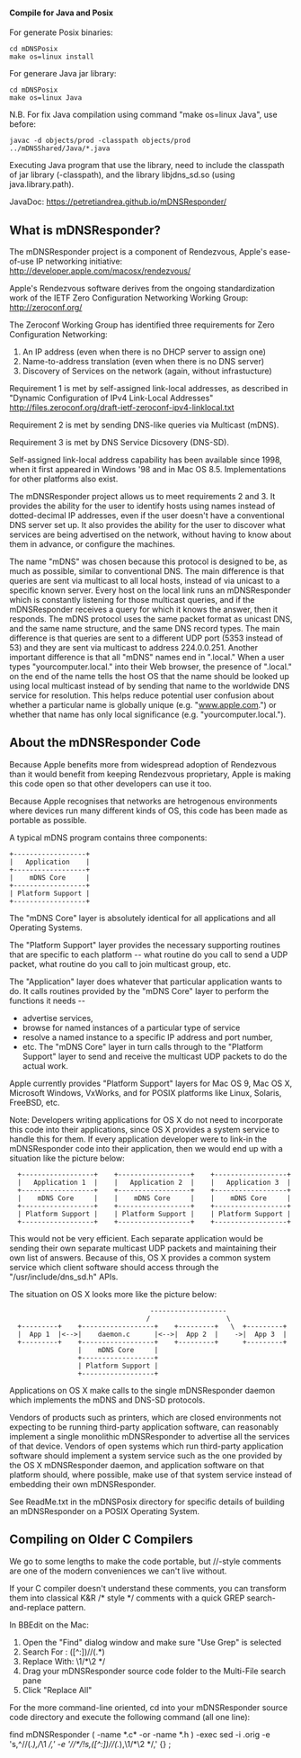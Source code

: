 #### Compile for Java and Posix
For generate Posix binaries:
```` 
cd mDNSPosix
make os=linux install
````
For generare Java jar library:
````
cd mDNSPosix
make os=linux Java
````
N.B. For fix Java compilation using command "make os=linux Java", use before:
````
javac -d objects/prod -classpath objects/prod ../mDNSShared/Java/*.java
````

Executing Java program that use the library, need to include the classpath of jar library (-classpath), and the library libjdns_sd.so (using java.library.path).

JavaDoc: https://petretiandrea.github.io/mDNSResponder/

What is mDNSResponder?
----------------------

The mDNSResponder project is a component of Rendezvous,
Apple's ease-of-use IP networking initiative:
<http://developer.apple.com/macosx/rendezvous/>

Apple's Rendezvous software derives from the ongoing standardization
work of the IETF Zero Configuration Networking Working Group:
<http://zeroconf.org/>

The Zeroconf Working Group has identified three requirements for Zero
Configuration Networking:
1. An IP address (even when there is no DHCP server to assign one)
2. Name-to-address translation (even when there is no DNS server)
3. Discovery of Services on the network (again, without infrastucture)

Requirement 1 is met by self-assigned link-local addresses, as
described in "Dynamic Configuration of IPv4 Link-Local Addresses"
<http://files.zeroconf.org/draft-ietf-zeroconf-ipv4-linklocal.txt>

Requirement 2 is met by sending DNS-like queries via Multicast (mDNS).

Requirement 3 is met by DNS Service Dicsovery (DNS-SD).

Self-assigned link-local address capability has been available since
1998, when it first appeared in Windows '98 and in Mac OS 8.5.
Implementations for other platforms also exist.

The mDNSResponder project allows us to meet requirements 2 and 3.
It provides the ability for the user to identify hosts using names
instead of dotted-decimal IP addresses, even if the user doesn't have a
conventional DNS server set up. It also provides the ability for the
user to discover what services are being advertised on the network,
without having to know about them in advance, or configure the machines.

The name "mDNS" was chosen because this protocol is designed to be,
as much as possible, similar to conventional DNS. The main difference is
that queries are sent via multicast to all local hosts, instead of via
unicast to a specific known server. Every host on the local link runs an
mDNSResponder which is constantly listening for those multicast queries,
and if the mDNSResponder receives a query for which it knows the answer,
then it responds. The mDNS protocol uses the same packet format as
unicast DNS, and the same name structure, and the same DNS record types.
The main difference is that queries are sent to a different UDP port
(5353 instead of 53) and they are sent via multicast to address
224.0.0.251. Another important difference is that all "mDNS" names
end in ".local." When a user types "yourcomputer.local." into their Web
browser, the presence of ".local." on the end of the name tells the host
OS that the name should be looked up using local multicast instead of by
sending that name to the worldwide DNS service for resolution. This
helps reduce potential user confusion about whether a particular name
is globally unique (e.g. "www.apple.com.") or whether that name has only
local significance (e.g. "yourcomputer.local.").


About the mDNSResponder Code
----------------------------

Because Apple benefits more from widespread adoption of Rendezvous than
it would benefit from keeping Rendezvous proprietary, Apple is making
this code open so that other developers can use it too.

Because Apple recognises that networks are hetrogenous environments
where devices run many different kinds of OS, this code has been made
as portable as possible.

A typical mDNS program contains three components:

    +------------------+
    |   Application    |
    +------------------+
    |    mDNS Core     |
    +------------------+
    | Platform Support |
    +------------------+

The "mDNS Core" layer is absolutely identical for all applications and
all Operating Systems.

The "Platform Support" layer provides the necessary supporting routines
that are specific to each platform -- what routine do you call to send
a UDP packet, what routine do you call to join multicast group, etc.

The "Application" layer does whatever that particular application wants
to do. It calls routines provided by the "mDNS Core" layer to perform
the functions it needs --
 * advertise services,
 * browse for named instances of a particular type of service
 * resolve a named instance to a specific IP address and port number,
 * etc.
The "mDNS Core" layer in turn calls through to the "Platform Support"
layer to send and receive the multicast UDP packets to do the actual work.

Apple currently provides "Platform Support" layers for Mac OS 9, Mac OS X,
Microsoft Windows, VxWorks, and for POSIX platforms like Linux, Solaris,
FreeBSD, etc.

Note: Developers writing applications for OS X do not need to incorporate
this code into their applications, since OS X provides a system service to
handle this for them. If every application developer were to link-in the
mDNSResponder code into their application, then we would end up with a
situation like the picture below:
````
  +------------------+    +------------------+    +------------------+
  |   Application 1  |    |   Application 2  |    |   Application 3  |
  +------------------+    +------------------+    +------------------+
  |    mDNS Core     |    |    mDNS Core     |    |    mDNS Core     |
  +------------------+    +------------------+    +------------------+
  | Platform Support |    | Platform Support |    | Platform Support |
  +------------------+    +------------------+    +------------------+
````
This would not be very efficient. Each separate application would be sending
their own separate multicast UDP packets and maintaining their own list of
answers. Because of this, OS X provides a common system service which client
software should access through the "/usr/include/dns_sd.h" APIs.

The situation on OS X looks more like the picture below:
````
                                   -------------------
                                  /                   \
  +---------+    +------------------+    +---------+   \  +---------+
  |  App 1  |<-->|    daemon.c      |<-->|  App 2  |    ->|  App 3  |
  +---------+    +------------------+    +---------+      +---------+
                 |    mDNS Core     |
                 +------------------+
                 | Platform Support |
                 +------------------+
````
Applications on OS X make calls to the single mDNSResponder daemon
which implements the mDNS and DNS-SD protocols. 

Vendors of products such as printers, which are closed environments not
expecting to be running third-party application software, can reasonably
implement a single monolithic mDNSResponder to advertise all the
services of that device. Vendors of open systems which run third-party
application software should implement a system service such as the one
provided by the OS X mDNSResponder daemon, and application software on
that platform should, where possible, make use of that system service
instead of embedding their own mDNSResponder.

See ReadMe.txt in the mDNSPosix directory for specific details of
building an mDNSResponder on a POSIX Operating System.


Compiling on Older C Compilers
------------------------------

We go to some lengths to make the code portable, but //-style comments
are one of the modern conveniences we can't live without.

If your C compiler doesn't understand these comments, you can transform
them into classical K&R /* style */ comments with a quick GREP
search-and-replace pattern.

In BBEdit on the Mac:
1. Open the "Find" dialog window and make sure "Use Grep" is selected
2. Search For  : ([^:])//(.*)
3. Replace With: \1/*\2 */
4. Drag your mDNSResponder source code folder to the Multi-File search pane
5. Click "Replace All"

For the more command-line oriented, cd into your mDNSResponder source code
directory and execute the following command (all one line):

find mDNSResponder \( -name \*.c\* -or -name \*.h \) -exec sed -i .orig -e 's,^//\(.*\),/*\1 */,' -e '/\/\*/\!s,\([^:]\)//\(.*\),\1/*\2 */,' {} \;
